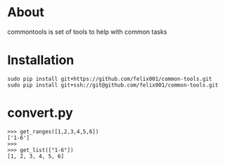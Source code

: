 # About
commontools is set of tools to help with common tasks

# Installation

```
sudo pip install git+https://github.com/felix001/common-tools.git
sudo pip install git+ssh://git@github.com/felix001/common-tools.git
```

# convert.py

```
>>> get_ranges([1,2,3,4,5,6])
['1-6']
>>> 
>>> get_list(["1-6"])
[1, 2, 3, 4, 5, 6]
```
